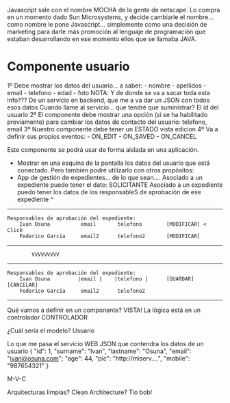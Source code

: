 
Javascript sale con el nombre MOCHA de la gente de netscape.
Lo compra en un momento dado Sun Microsystems, y decide cambiarle el nombre...
como nombre le pone Javascript... simplemente como una decisión de marketing 
para darle más promoción al lenguaje de programación que estaban desarrollando en ese momento ellos
que se llamaba JAVA.

# Componente usuario

1º Debe mostrar los datos del usuario... a saber:
    - nombre
    - apellidos
    - email
    - telefono
    - edad
    - foto
    NOTA: Y de donde se va a sacar toda esta info??? 
        De un servicio en backend, que me a va dar un JSON con todos esos datos
        Cuando llame al servicio... que tendré que suministrar? El id del usuario
2º El componente debe mostrar una opción (si se ha habilitado previamente) para cambiar los datos de contacto del usuario: telefono, email
    <usuario id="128" editable="true">
3º Nuestro componente debe tener un ESTADO
    vista
    edicion
4º Va a definir sus propios eventos:
    - ON_EDIT
    - ON_SAVED
    - ON_CANCEL


Este componente se podrá usar de forma aislada en una aplicación.
- Mostrar en una esquina de la pantalla los datos del usuario que está conectado.
Pero también podré utilizarlo con otros propósitos:
- App de gestión de expedientes... de lo que sean....
  Asociado a un expediente puedo tener el dato: SOLICITANTE
    <usuario id="128" editable="true">
  Asociado a un expediente puedo tener los datos de los responsableS de aprobación de ese expediente
                                                                   ^
    <listadousuarios>
        <usuario id="128" editable="true">
        <usuario id="148" editable="false">
    </listadousuarios>

---------------------------------------------------------------------------------------------------
    Responsables de aprobación del expediente:
        Ivan Osuna          email       telefono        [MODIFICAR] < Click
        Federico García     email2      telefono2       [MODIFICAR]
---------------------------------------------------------------------------------------------------
            VVVVVVVVV
---------------------------------------------------------------------------------------------------
    Responsables de aprobación del expediente:
        Ivan Osuna         |email |    |telefono |      [GUARDAR]  [CANCELAR]
        Federico García     email2      telefono2
---------------------------------------------------------------------------------------------------

Qué vamos a definir en un componente?       VISTA!
La lógica está en un controlador            CONTROLADOR

¿Cuál sería el modelo?                      Usuario

Lo que me pasa el servicio WEB              JSON que contendra los datos de un usuario
{
    "id":           1, 
    "surname":       "Ivan",
    "lastname":    "Osuna",
    "email":        "ivan@osuna.com";
    "age":         44,
    "pic":         "http://miserv....",
    "mobile":     "987654321"
}


M-V-C

Arquitecturas limpias? Clean Architecture? Tio bob!